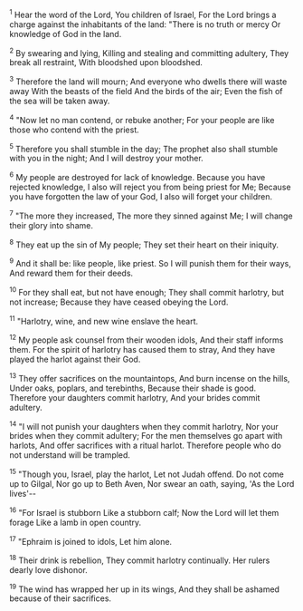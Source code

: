 <sup>1</sup> 
Hear the word of the Lord, You children of Israel, For the Lord brings a charge against the inhabitants of the land: "There is no truth or mercy Or knowledge of God in the land. 

<sup>2</sup> 
By swearing and lying, Killing and stealing and committing adultery, They break all restraint, With bloodshed upon bloodshed. 

<sup>3</sup> 
Therefore the land will mourn; And everyone who dwells there will waste away With the beasts of the field And the birds of the air; Even the fish of the sea will be taken away. 

<sup>4</sup> 
"Now let no man contend, or rebuke another; For your people are like those who contend with the priest. 

<sup>5</sup> 
Therefore you shall stumble in the day; The prophet also shall stumble with you in the night; And I will destroy your mother. 

<sup>6</sup> 
My people are destroyed for lack of knowledge. Because you have rejected knowledge, I also will reject you from being priest for Me; Because you have forgotten the law of your God, I also will forget your children. 

<sup>7</sup> 
"The more they increased, The more they sinned against Me; I will change their glory into shame. 

<sup>8</sup> 
They eat up the sin of My people; They set their heart on their iniquity. 

<sup>9</sup> 
And it shall be: like people, like priest. So I will punish them for their ways, And reward them for their deeds. 

<sup>10</sup> 
For they shall eat, but not have enough; They shall commit harlotry, but not increase; Because they have ceased obeying the Lord.

<sup>11</sup> 
"Harlotry, wine, and new wine enslave the heart. 

<sup>12</sup> 
My people ask counsel from their wooden idols, And their staff informs them. For the spirit of harlotry has caused them to stray, And they have played the harlot against their God. 

<sup>13</sup> 
They offer sacrifices on the mountaintops, And burn incense on the hills, Under oaks, poplars, and terebinths, Because their shade is good. Therefore your daughters commit harlotry, And your brides commit adultery. 

<sup>14</sup> 
"I will not punish your daughters when they commit harlotry, Nor your brides when they commit adultery; For the men themselves go apart with harlots, And offer sacrifices with a ritual harlot. Therefore people who do not understand will be trampled. 

<sup>15</sup> 
"Though you, Israel, play the harlot, Let not Judah offend. Do not come up to Gilgal, Nor go up to Beth Aven, Nor swear an oath, saying, 'As the Lord lives'-- 

<sup>16</sup> 
"For Israel is stubborn Like a stubborn calf; Now the Lord will let them forage Like a lamb in open country. 

<sup>17</sup> 
"Ephraim is joined to idols, Let him alone. 

<sup>18</sup> 
Their drink is rebellion, They commit harlotry continually. Her rulers dearly love dishonor. 

<sup>19</sup> 
The wind has wrapped her up in its wings, And they shall be ashamed because of their sacrifices.